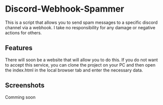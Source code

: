 # Discord-Webhook-Spammer

This is a script that allows you to send spam messages to a specific discord channel via a webhook. I take no responsibility for any damage or negative actions for others.

## Features

There will soon be a website that will allow you to do this. If you do not want to accept this service, you can clone the project on your PC and then open the index.html in the local browser tab and enter the necessary data.

## Screenshots

Comming soon